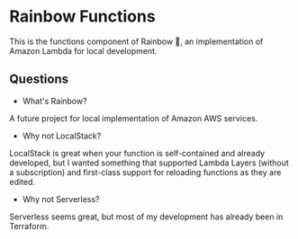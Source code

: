# Rainbow Functions

This is the functions component of Rainbow :rainbow:, an implementation of Amazon Lambda for local development.

## Questions

* What's Rainbow?

A future project for local implementation of Amazon AWS services.

* Why not LocalStack?

LocalStack is great when your function is self-contained and already developed, but I wanted something that supported Lambda
Layers (without a subscription) and first-class support for reloading functions as they are edited.

* Why not Serverless?

Serverless seems great, but most of my development has already been in Terraform.

